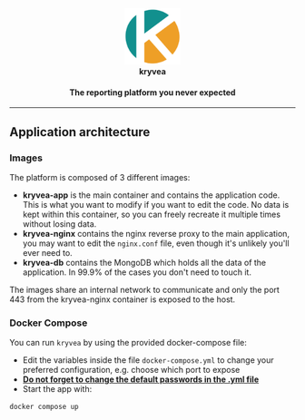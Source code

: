 <p align="center">
  <a href="https://github.com/Alexius22/kryvea">
     <picture>
       <img width="100" src="web/src/assets/logo_stroke.svg" /></a>
    </picture>
  </a>
  <br />
  <b>kryvea</b>
</p>
<h4 align="center">The reporting platform you never expected</h3>

---

## Application architecture

### Images

The platform is composed of 3 different images:

- **kryvea-app** is the main container and contains the application code. This is what you want to modify if you want to edit the code.
  No data is kept within this container, so you can freely recreate it multiple times without losing data.
- **kryvea-nginx** contains the nginx reverse proxy to the main application, you may want to edit the `nginx.conf` file, even though it's unlikely you'll ever need to.
- **kryvea-db** contains the MongoDB which holds all the data of the application. In 99.9% of the cases you don't need to touch it.

The images share an internal network to communicate and only the port 443 from the kryvea-nginx container is exposed to the host.

### Docker Compose

You can run `kryvea` by using the provided docker-compose file:

- Edit the variables inside the file `docker-compose.yml` to change your preferred configuration, e.g. choose which port to expose
- <ins>**Do not forget to change the default passwords in the .yml file**</ins>
- Start the app with:

```bash
docker compose up
```

